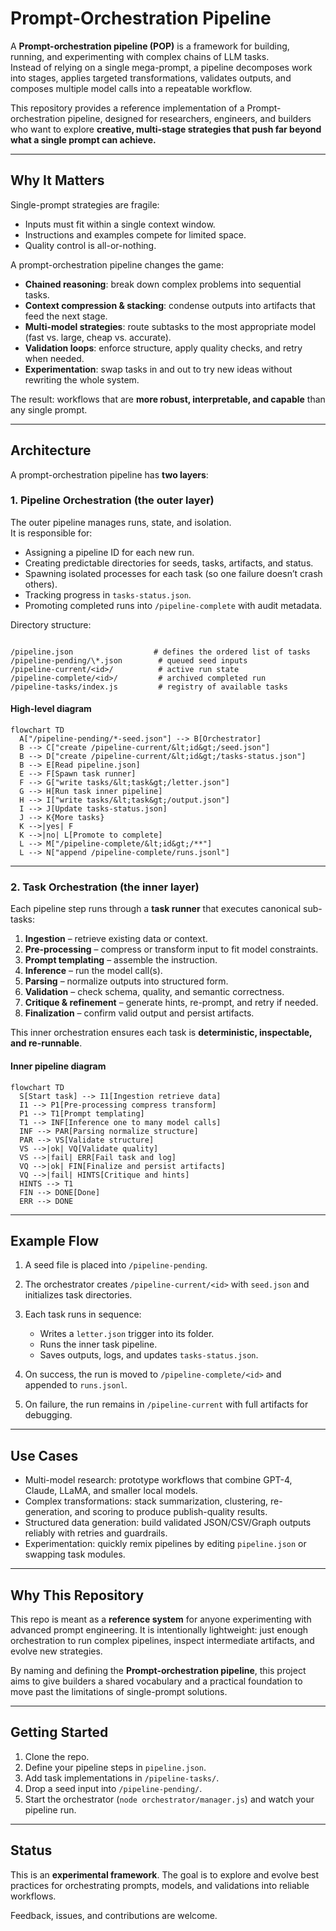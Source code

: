 # Prompt-Orchestration Pipeline

A **Prompt-orchestration pipeline (POP)** is a framework for building, running, and experimenting with complex chains of LLM tasks.  
Instead of relying on a single mega-prompt, a pipeline decomposes work into stages, applies targeted transformations, validates outputs, and composes multiple model calls into a repeatable workflow.

This repository provides a reference implementation of a Prompt-orchestration pipeline, designed for researchers, engineers, and builders who want to explore **creative, multi-stage strategies that push far beyond what a single prompt can achieve.**

---

## Why It Matters

Single-prompt strategies are fragile:

- Inputs must fit within a single context window.
- Instructions and examples compete for limited space.
- Quality control is all-or-nothing.

A prompt-orchestration pipeline changes the game:

- **Chained reasoning**: break down complex problems into sequential tasks.
- **Context compression & stacking**: condense outputs into artifacts that feed the next stage.
- **Multi-model strategies**: route subtasks to the most appropriate model (fast vs. large, cheap vs. accurate).
- **Validation loops**: enforce structure, apply quality checks, and retry when needed.
- **Experimentation**: swap tasks in and out to try new ideas without rewriting the whole system.

The result: workflows that are **more robust, interpretable, and capable** than any single prompt.

---

## Architecture

A prompt-orchestration pipeline has **two layers**:

### 1. Pipeline Orchestration (the outer layer)

The outer pipeline manages runs, state, and isolation.  
It is responsible for:

- Assigning a pipeline ID for each new run.
- Creating predictable directories for seeds, tasks, artifacts, and status.
- Spawning isolated processes for each task (so one failure doesn’t crash others).
- Tracking progress in `tasks-status.json`.
- Promoting completed runs into `/pipeline-complete` with audit metadata.

Directory structure:

```

/pipeline.json                  # defines the ordered list of tasks
/pipeline-pending/\*.json        # queued seed inputs
/pipeline-current/<id>/          # active run state
/pipeline-complete/<id>/         # archived completed run
/pipeline-tasks/index.js         # registry of available tasks

```

#### High-level diagram

```mermaid
flowchart TD
  A["/pipeline-pending/*-seed.json"] --> B[Orchestrator]
  B --> C["create /pipeline-current/&lt;id&gt;/seed.json"]
  B --> D["create /pipeline-current/&lt;id&gt;/tasks-status.json"]
  B --> E[Read pipeline.json]
  E --> F[Spawn task runner]
  F --> G["write tasks/&lt;task&gt;/letter.json"]
  G --> H[Run task inner pipeline]
  H --> I["write tasks/&lt;task&gt;/output.json"]
  I --> J[Update tasks-status.json]
  J --> K{More tasks}
  K -->|yes| F
  K -->|no| L[Promote to complete]
  L --> M["/pipeline-complete/&lt;id&gt;/**"]
  L --> N["append /pipeline-complete/runs.jsonl"]
```

---

### 2. Task Orchestration (the inner layer)

Each pipeline step runs through a **task runner** that executes canonical sub-tasks:

1. **Ingestion** – retrieve existing data or context.
2. **Pre-processing** – compress or transform input to fit model constraints.
3. **Prompt templating** – assemble the instruction.
4. **Inference** – run the model call(s).
5. **Parsing** – normalize outputs into structured form.
6. **Validation** – check schema, quality, and semantic correctness.
7. **Critique & refinement** – generate hints, re-prompt, and retry if needed.
8. **Finalization** – confirm valid output and persist artifacts.

This inner orchestration ensures each task is **deterministic, inspectable, and re-runnable**.

#### Inner pipeline diagram

```mermaid
flowchart TD
  S[Start task] --> I1[Ingestion retrieve data]
  I1 --> P1[Pre-processing compress transform]
  P1 --> T1[Prompt templating]
  T1 --> INF[Inference one to many model calls]
  INF --> PAR[Parsing normalize structure]
  PAR --> VS[Validate structure]
  VS -->|ok| VQ[Validate quality]
  VS -->|fail| ERR[Fail task and log]
  VQ -->|ok| FIN[Finalize and persist artifacts]
  VQ -->|fail| HINTS[Critique and hints]
  HINTS --> T1
  FIN --> DONE[Done]
  ERR --> DONE
```

---

## Example Flow

1. A seed file is placed into `/pipeline-pending`.
2. The orchestrator creates `/pipeline-current/<id>` with `seed.json` and initializes task directories.
3. Each task runs in sequence:

   - Writes a `letter.json` trigger into its folder.
   - Runs the inner task pipeline.
   - Saves outputs, logs, and updates `tasks-status.json`.

4. On success, the run is moved to `/pipeline-complete/<id>` and appended to `runs.jsonl`.
5. On failure, the run remains in `/pipeline-current` with full artifacts for debugging.

---

## Use Cases

- Multi-model research: prototype workflows that combine GPT-4, Claude, LLaMA, and smaller local models.
- Complex transformations: stack summarization, clustering, re-generation, and scoring to produce publish-quality results.
- Structured data generation: build validated JSON/CSV/Graph outputs reliably with retries and guardrails.
- Experimentation: quickly remix pipelines by editing `pipeline.json` or swapping task modules.

---

## Why This Repository

This repo is meant as a **reference system** for anyone experimenting with advanced prompt engineering.
It is intentionally lightweight: just enough orchestration to run complex pipelines, inspect intermediate artifacts, and evolve new strategies.

By naming and defining the **Prompt-orchestration pipeline**, this project aims to give builders a shared vocabulary and a practical foundation to move past the limitations of single-prompt solutions.

---

## Getting Started

1. Clone the repo.
2. Define your pipeline steps in `pipeline.json`.
3. Add task implementations in `/pipeline-tasks/`.
4. Drop a seed input into `/pipeline-pending/`.
5. Start the orchestrator (`node orchestrator/manager.js`) and watch your pipeline run.

---

## Status

This is an **experimental framework**.
The goal is to explore and evolve best practices for orchestrating prompts, models, and validations into reliable workflows.

Feedback, issues, and contributions are welcome.
